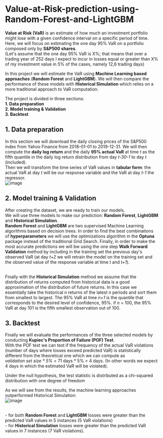 # Value-at-Risk-prediction-using-Random-Forest-and-LightGBM

**Value at Risk (VaR)** is an estimate of how much an investment portfolio might lose with a given confidence interval on a specific period of time. Here, we will focus on estimating the one day 95% VaR on a portfolio composed only by **S&P500 shares**. 
<br>(Let's assume that the one day 95% VaR is X%; that means that over a trading year of 252 days  I expect to incur in losses equal or greater than X% of my investment value in 5% of the cases, namely 12,6 trading days)

In this project we will estimate the VaR using **Machine Learning based approaches** (**Random Forest** and **LightGBM**). We will then compare the performance of these models with **Historical Simulation** which relies on a more traditional approach to VaR computation.

The project is divided in three sections:
<br> **1. Data preparation**
<br> **2. Model training & Validation**
<br> **3. Backtest**

## 1. Data preparation
In this section we will download the daily closing prices of the S&P500 index from Yahoo Finance from 2018-01-01 to 2019-12-31. We will then compute the **daily log return** and the daily **95% actual VaR** at time *t* as the fifth quantile in the daily log return distribution from day *t-30-1* to day *t* (included). 
<br> Then we will transform the time series of VaR values in **tabular form**: the actual VaR at day *t* will be our response variable and the VaR at day *t-1* the regressor.
<br>![image](https://user-images.githubusercontent.com/117392795/204327474-91288fe6-29d0-4e27-b460-706887220c27.png)

## 2. Model training & Validation
After creating the dataset, we are ready to train our models.
<br> We will use three models to make our prediction: **Random Forest**, **LightGBM** and **Historical Simulation**.
<br>**Random Forest** and **LightGBM** are two supervised Machine Learning algorithms based on decision trees. In order to find the best combinations of **hyperparameters** we will use the optimizations algorithm in the **Optuna** package instead of the traditional Grid Search. Finally, in order to make the most accurate predictions we will bw using the one step **Walk Forward Validation** method by including in the training set the previous day's observed VaR (at day *t+2* we will retrain the model on the training set and the observed value of the response variable at time *t* and *t+1*). 

<br>Finally with the **Historical Simulation** method we assume that the distribution of returns computed from historical data is a good approximation of the distribution of future returns. In this case we essentially take the historical *n* returns of the latest *n* periods and sort them from smallest to largest. The 95% VaR at time *n+1* is the quantile that corresponds to
the desired level of confidence, 95%. if *n* = 100, the 95% VaR at day 101 is the fifth smallest observation out of 100.

## 3. Backtest
Finally we will evaluate the performances of the three selected models by conducting **Kupiec's Proportion of Failure (POF) Test**.
<br> With the POF test we can test if the frequency of the actual VaR violations (number of days where losses exceed predicted VaR) is statistically different from the theoretical one which we can compute as <br> *validation set size * 5%* = 71 days * 5% = 4 days. (In other words we expect 4 days in which the estimated VaR will be violated).

Under the null hypothesis, the test statistic is distributed as a chi-squared distribution with one degree of freedom


As we will see from the results, the machine learning approaches outperformed Historical Simulation:
<br>![image](https://user-images.githubusercontent.com/117392795/204328690-59c918e1-5db9-4eb7-80e7-2b020db2c4a9.png)

<br> - for both **Random Forest** and **LightGBM** losses were greater than the predicted VaR values in 5 instances (5 VaR violations)
<br> - for **Historical Simulation** losses were greater than the predicted VaR values in 7 instances (7 VaR violations).
